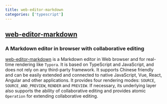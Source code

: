 ```yaml
---
title: web-editor-markdown
categories: ['typescript']
---
```

## [web-editor-markdown](https://github.com/Ben-love-zy/web-editor-markdown)

### A Markdown editor in browser with collaborative editing


[web-editor-markdown](https://github.com/Ben-love-zy/web-editor-markdown.git) is a Markdown editor in Web browser and for real-time rendering like `Typora`. It is based on TypeScript and JavaScript, and does not rely on any third-party framework. It supports Chinese friendly and can be easily extended and connected to native JavaScript, Vue, React, Angular and other applications. It provides four rendering modes: `SOURCE`, `SOURCE_AND_PREVIEW`, `RENDER` and `PREVIEW`. If necessary, its underlying layer also supports the ability of collaborative editing and provides atomic `Operation` for extending collaborative editing.
